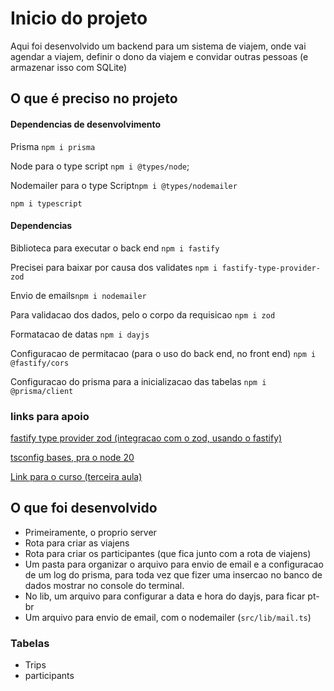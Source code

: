# Inicio do projeto

Aqui foi desenvolvido um backend para um sistema de viajem, onde vai agendar a viajem, definir o dono da viajem e convidar outras pessoas (e armazenar isso com SQLite)

## O que é preciso no projeto

#### Dependencias de desenvolvimento

Prisma `npm i prisma`

Node para o type script `npm i @types/node`;

Nodemailer para o type Script`npm i @types/nodemailer`

`npm i typescript`

#### Dependencias

Biblioteca para executar o back end `npm i fastify`

Precisei para baixar por causa dos validates `npm i fastify-type-provider-zod`

Envio de emails`npm i nodemailer`

Para validacao dos dados, pelo o corpo da requisicao `npm i zod`

Formatacao de datas `npm i dayjs`

Configuracao de permitacao (para o uso do back end, no front end) `npm i @fastify/cors`

Configuracao do prisma para a inicializacao das tabelas `npm i @prisma/client`

### links para apoio

<p><a href="https://github.com/turkerdev/fastify-type-provider-zod">fastify type provider zod (integracao com o zod, usando o fastify)</a></p>
<p><a href="https://www.npmjs.com/package/@tsconfig/node20">tsconfig bases, pra o node 20</a></p>
<p><a href="https://app.rocketseat.com.br/events/nlw-journey/nodejs/aula-03-nodejs">Link para o curso (terceira aula)</a></p>

## O que foi desenvolvido

* Primeiramente, o proprio server
* Rota para criar as viajens
* Rota para criar os participantes (que fica junto com a rota de viajens)
* Um pasta para organizar o arquivo para envio de email e a configuracao de um log do prisma, para toda vez que fizer uma insercao no banco de dados mostrar no console do terminal.
* No lib, um arquivo para configurar a data e hora do dayjs, para ficar pt-br
* Um arquivo para envio de email, com o nodemailer (`src/lib/mail.ts`)

### Tabelas

* Trips
* participants